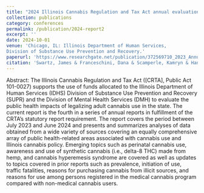 ```yaml
---
title: "2024 Illinois Cannabis Regulation and Tax Act annual evaluation. "
collection: publications
category: conferences
permalink: /publication/2024-report2
excerpt: ''
date: 2024-10-01
venue: 'Chicago, IL: Illinois Department of Human Services,
Division of Substance Use Prevention and Recovery.'
paperurl: 'https://www.researchgate.net/publication/372569710_2023_Annual_Cannabis_Report_Cannabis_Regulation_and_Tax_Act_Evaluation'
citation: 'Swartz, James & Franceschini, Dana & Scamperle, Kamryn & Han, Yiran. (2024). 2024 Annual Cannabis Report: Cannabis Regulation and Tax Act Evaluation. DOI: 10.13140/RG.2.2.34702.78401. '
---
```


Abstract: The Illinois Cannabis Regulation and Tax Act ([CRTA], Public Act 101-0027) supports the use of funds allocated to the Illinois Department of Human Services (IDHS) Division of Substance Use Prevention and Recovery (SUPR) and the Division of Mental Health Services (DMH) to evaluate the public health impacts of legalizing adult cannabis use in the state. The current report is the fourth in a series of annual reports in fulfillment of the CRTA’s statutory report requirement. The report covers the period between July 2023 and June 2024 and presents and summarizes analyses of data obtained from a wide variety of sources covering an equally comprehensive array of public health-related areas associated with cannabis use and Illinois cannabis policy. Emerging topics such as perinatal cannabis use, awareness and use of synthetic cannabis (i.e., delta-8 THC) made from hemp, and cannabis hyperemesis syndrome are covered as well as updates to topics covered in prior reports such as prevalence, initiation of use, traffic fatalities, reasons for purchasing cannabis from illicit sources, and reasons for use among persons registered in the medical cannabis program compared with non-medical cannabis users.
